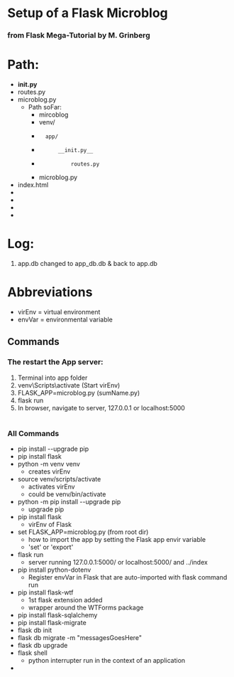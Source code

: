 # Setup of a Flask Microblog
### from Flask Mega-Tutorial by M. Grinberg
# Path:
* __init.py__
* routes.py
* microblog.py
    * Path soFar:
        * mircoblog
        *   venv/
        *       app/
        *           __init.py__
        *               routes.py
        * microblog.py
* index.html
* 
* 
* 
* 

# Log:
1. app.db changed to app_db.db & back to app.db
# Abbreviations
* virEnv = virtual environment
* envVar = environmental variable
## Commands
### The restart the App server:
1. Terminal into app folder
2. venv\Scripts\activate (Start virEnv)
3. FLASK_APP=microblog.py (sumName.py)
4. flask run
5. In browser, navigate to server, 127.0.0.1 or localhost:5000
# 
### All Commands
* pip install --upgrade pip
* pip install flask
* python -m venv venv
    * creates virEnv
* source venv/scripts/activate
    * activates virEnv
    * could be venv/bin/activate
* python -m pip install --upgrade pip
    * upgrade pip
* pip install flask
    * virEnv of Flask
* set FLASK_APP=microblog.py (from root dir) 
    * how to import the app by setting the Flask app envir variable
    * 'set' or 'export'
* flask run
    * server running 127.0.0.1:5000/ or localhost:5000/  and ../index
* pip install python-dotenv
    * Register envVar in Flask that are auto-imported with flask command run
* pip install flask-wtf
    * 1st flask extension added
    * wrapper around the WTForms package
* pip install flask-sqlalchemy
* pip install flask-migrate
* flask db init
* flask db migrate -m "messagesGoesHere"
* flask db upgrade
* flask shell
    * python interrupter run in the context of an application
* 